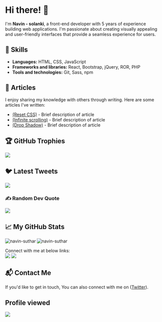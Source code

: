 # Hi there! 👋

I'm **Navin - solanki**, a front-end developer with 5 years of experience building web applications. I'm passionate about creating visually appealing and user-friendly interfaces that provide a seamless experience for users.

## 🔧 Skills
- **Languages:** HTML, CSS, JavaScript
- **Frameworks and libraries:** React, Bootstrap, jQuery, ROR, PHP
- **Tools and technologies:** Git, Sass, npm


## 📝 Articles
I enjoy sharing my knowledge with others through writing. Here are some articles I've written:
- [(Reset CSS)](https://www.webdeveloperblogs.com/2023/02/reset-css.html) - Brief description of article
- [(Infinite scrolling)](https://www.webdeveloperblogs.com/2023/05/infinite-scrolling.html) - Brief description of article
- [(Drop Shadow)](https://www.webdeveloperblogs.com/2023/04/drop-shadow.html) - Brief description of article

## 🏆 GitHub Trophies
![](https://github-profile-trophy.vercel.app/?username=navin-suthar&theme=tokyonight&no-frame=false&no-bg=false&margin-w=4)

## 🐦 Latest Tweets
[![](https://gtce.itsvg.in/api?username=NavinSo92429049)](https://github.com/VishwaGauravIn/github-twitter-card-embed)

### ✍️ Random Dev Quote
![](https://quotes-github-readme.vercel.app/api?type=horizontal&theme=tokyonight)

## 📈 My GitHub Stats

<p align="left" style="width:100%"> <img src="https://github-readme-stats.vercel.app/api?username=navin-suthar&show_icons=true&theme=gotham" alt="navin-suthar" />
<img align="left" src="https://github-readme-stats.vercel.app/api/top-langs?username=navin-suthar&show_icons=true&locale=en&layout=compact&theme=radical" alt="navin-suthar" /></p> 

Connect with me at below links:
<br>
[![](https://img.shields.io/badge/Twitter-%231DA1F2.svg?style=for-the-badge&logo=Twitter&logoColor=white)](https://twitter.com/NavinSo92429049)
 [![](https://img.shields.io/badge/Codepen-000000?style=for-the-badge&logo=codepen&logoColor=white)](https://codepen.io/navin-suthar)


## 📬 Contact Me
If you'd like to get in touch, You can also connect with me on  ([Twitter](https://twitter.com/NavinSo92429049)).

## Profile viewed

[![](https://visitcount.itsvg.in/api?id=navin-suthar&icon=0&color=0)](https://visitcount.itsvg.in)

